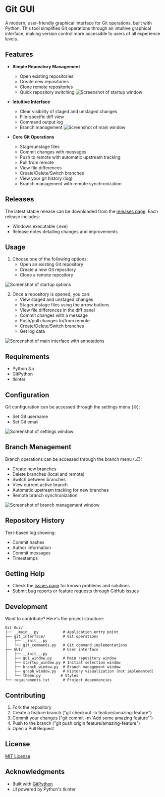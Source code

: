 # Git GUI

A modern, user-friendly graphical interface for Git operations, built with Python. This tool simplifies Git operations through an intuitive graphical interface, making version control more accessible to users of all experience levels.

## Features

- **Simple Repository Management**
  - Open existing repositories
  - Create new repositories 
  - Clone remote repositories
  - Quick repository switching
  ![Screenshot of startup window](Assets/Startup_menu.png)

- **Intuitive Interface**
  - Clear visibility of staged and unstaged changes
  - File-specific diff view
  - Command output log
  - Branch management
  ![Screenshot of main window](Assets/Main_gui.png)

- **Core Git Operations**
  - Stage/unstage files
  - Commit changes with messages
  - Push to remote with automatic upstream tracking
  - Pull from remote
  - View file differences
  - Create/Delete/Switch branches
  - View your git history (log)
  - Branch management with remote synchronization

## Releases

The latest stable release can be downloaded from the [releases page](https://github.com/I-had-a-bad-idea/Git-Gui/releases). Each release includes:
- Windows executable (.exe)
- Release notes detailing changes and improvements

## Usage

1. Choose one of the following options:
   - Open an existing Git repository
   - Create a new Git repository
   - Clone a remote repository

![Screenshot of startup options](Assets/Startup_menu.png)

2. Once a repository is opened, you can:
   - View staged and unstaged changes
   - Stage/unstage files using the arrow buttons
   - View file differences in the diff panel
   - Commit changes with a message
   - Push/pull changes to/from remote
   - Create/Delete/Switch branches
   - Get log data

![Screenshot of main interface with annotations](Assets/Main_gui.png)

## Requirements

- Python 3.x
- GitPython
- tkinter

## Configuration

Git configuration can be accessed through the settings menu (⚙):
- Set Git username
- Set Git email

![Screenshot of settings window](Assets/Settings_menu.png)

## Branch Management

Branch operations can be accessed through the branch menu (⎇):
- Create new branches
- Delete branches (local and remote)
- Switch between branches
- View current active branch
- Automatic upstream tracking for new branches
- Remote branch synchronization

![Screenshot of branch management window](Assets/Branch_menu.png)

## Repository History

Text-based log showing:
 - Commit hashes
 - Author information
 - Commit messages
 - Timestamps


## Getting Help

- Check the [issues page](https://github.com/I-had-a-bad-idea/Git-Gui/issues) for known problems and solutions
- Submit bug reports or feature requests through GitHub issues

## Development

Want to contribute? Here's the project structure:

```
Git-Gui/
├── __main__.py           # Application entry point
├── git_interface/        # Git operations
│   ├── __init__.py
│   └── git_commands.py   # Git command implementations
├── GUI/                  # User interface
│   ├── __init__.py
│   ├── gui_window.py     # Main repository window
│   ├── startup_window.py # Initial selection window
│   ├── branch_window.py  # Branch management window
│   ├── graph_window.py   # History visualization (not implemented)
│   └── theme.py         # Styles
└── requirements.txt      # Project dependencies
```

## Contributing

1. Fork the repository
2. Create a feature branch ("git checkout -b feature/amazing-feature")
3. Commit your changes ("git commit -m 'Add some amazing feature'")
4. Push to the branch ("git push origin feature/amazing-feature")
5. Open a Pull Request

## License

[MIT License](LICENSE)

## Acknowledgments

- Built with [GitPython](https://gitpython.readthedocs.io/)
- UI powered by Python's tkinter
